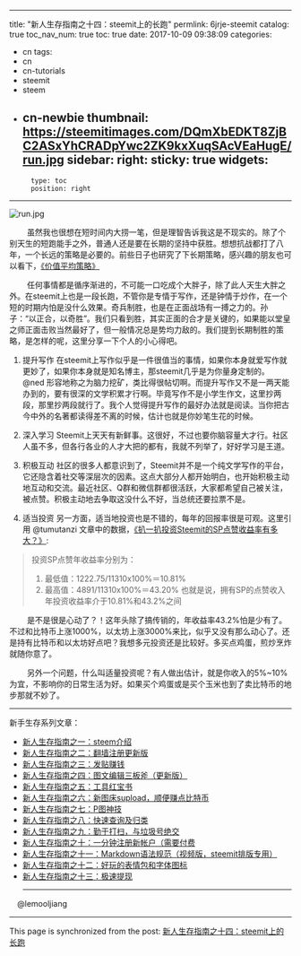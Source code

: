 
---
title: "新人生存指南之十四：steemit上的长跑"
permlink: 6jrje-steemit
catalog: true
toc_nav_num: true
toc: true
date: 2017-10-09 09:38:09
categories:
- cn
tags:
- cn
- cn-tutorials
- steemit
- steem
- cn-newbie
thumbnail: https://steemitimages.com/DQmXbEDKT8ZjBC2ASxYhCRADpYwc2ZK9kxXuqSAcVEaHugE/run.jpg
sidebar:
    right:
        sticky: true
widgets:
    -
        type: toc
        position: right
---


![run.jpg](https://steemitimages.com/DQmXbEDKT8ZjBC2ASxYhCRADpYwc2ZK9kxXuqSAcVEaHugE/run.jpg)

&nbsp;&nbsp;&nbsp;&nbsp;&nbsp;&nbsp;&nbsp;&nbsp;虽然我也很想在短时间内大捞一笔，但是理智告诉我这是不现实的。除了个别天生的短跑能手之外，普通人还是要在长期的坚持中获胜。想想抗战都打了八年，一个长远的策略是必要的。前些日子也研究了下长期策略，感兴趣的朋友也可以看下，[《价值平均策略》](https://steemit.com/cn/@lemooljiang/10)

&nbsp;&nbsp;&nbsp;&nbsp;&nbsp;&nbsp;&nbsp;&nbsp;任何事情都是循序渐进的，不可能一口吃成个大胖子，除了此人天生大胖之外。在steemit上也是一段长跑，不管你是专情于写作，还是钟情于炒作，在一个短的时期内怕是没什么效果。奇兵制胜，也是在正面战场有一搏之力的。孙子：“以正合，以奇胜”。我们只看到胜，其实正面的合才是关键的，如果能以堂皇之师正面击败当然最好了，但一般情况总是势均力敌的。我们提到长期制胜的策略，是怎样的呢，这里分享一下个人的小心得吧。

1.	提升写作
在steemit上写作似乎是一件很值当的事情，如果你本身就爱写作就更妙了，如果你本身就是知名博主，那steemit几乎是为你量身定制的。 @ned 形容地称之为脑力挖矿，类比得很帖切啊。而提升写作又不是一两天能办到的，要有很深的文学积累才行啊。毕竟写作不是小学生作文，这里抄两段，那里抄两段就行了。我个人觉得提升写作的最好办法就是阅读。当你把古今中外的名著都读得差不离的时候，估计也就是你妙笔生花的时候。

2.	深入学习
Steemit上天天有新鲜事。这很好，不过也要你脑容量大才行。社区人虽不多，但各行各业的人才大把的都有，我就不列举了，好好学习是王道。

3.	积极互动
社区的很多人都意识到了，Steemit并不是一个纯文学写作的平台，它还隐含着社交等深层次的因素。这点大部分人都开始明白，也开始积极主动地互动和交流。最近社区、Q群和微信群都很活跃，大家都希望自己被关注，被点赞。积极主动地去争取这没什么不好，当总统还要拉票不是。

4.	适当投资
另一方面，适当地投资也是不错的，每年的回报率很是可观。这里引用 @tumutanzi  文章中的数据，[《扒一扒投资Steemit的SP点赞收益率有多大？》]( https://steemit.com/cn/@tumutanzi/how-much-money-can-you-earn-from-steem-power-curation-sttemit-sp):
>投资SP点赞年收益率分别为：
>1.	最低值：1222.75/11310x100%＝10.81%
>2.	最高值：4891/11310x100%＝43.20%
>也就是说，拥有SP的点赞收入年投资收益率介于10.81%和43.2%之间

&nbsp;&nbsp;&nbsp;&nbsp;&nbsp;&nbsp;&nbsp;&nbsp;是不是很是心动了？！这年头除了搞传销的，年收益率43.2%怕是少有了。不过和比特币上涨1000%，以太坊上涨3000%来比，似乎又没有那么动心了。还是持有比特币和以太坊好点吧？我想多元投资还是比较好。多买点鸡蛋，煎炒烹炸就随你意了。

&nbsp;&nbsp;&nbsp;&nbsp;&nbsp;&nbsp;&nbsp;&nbsp;另外一个问题，什么叫适量投资呢？有人做出估计，就是你收入的5%~10%为宜，不影响你的日常生活为好。如果买个鸡蛋或是买个玉米也到了卖比特币的地步那就不妙了。


****
新手生存系列文章：
* [新人生存指南之一：steem介绍](https://steemit.com/steemit/@lemooljiang/3f5j36-steem)
* [新人生存指南之二：翻墙注册更新版 ]( https://steemit.com/cn/@lemooljiang/4xxuhj)
* [新人生存指南之三：发贴赚钱]( https://steemit.com/steemit/@lemooljiang/4kkmhd)
* [新人生存指南之四：图文编辑三板斧（更新版）]( https://steemit.com/cn/@lemooljiang/4mddsq)
* [新人生存指南之五：工具红宝书](https://steemit.com/cn/@lemooljiang/5ugh7n)
* [新人生存指南之六：新图床supload，顺便赚点比特币](https://steemit.com/cn/@lemooljiang/supload)
* [新人生存指南之七：P图神技](https://steemit.com/cn/@lemooljiang/p)
* [新人生存指南之八：快速查询及归类](https://steemit.com/cn/@lemooljiang/3xem6o)
* [新人生存指南之九：勤于打扫，与垃圾号绝交](https://steemit.com/cn/@lemooljiang/3s29oy)
* [新人生存指南之十：一分钟注册新帐户（需要付费](https://steemit.com/cn/@lemooljiang/6hgzux)
* [新人生存指南之十一：Markdown语法规范（视频版，steemit排版专用）]( https://steemit.com/cn/@lemooljiang/markdown-steemit)
* [新人生存指南之十二：好玩的表情包和字体图标](https://steemit.com/cn/@lemooljiang/4rxtdx)
* [新人生存指南之十三：极速提现](https://steemit.com/cn/@lemooljiang/km1n4)
  ****
　@lemooljiang

- - -

This page is synchronized from the post: [新人生存指南之十四：steemit上的长跑](https://steemit.com/@lemooljiang/6jrje-steemit)
